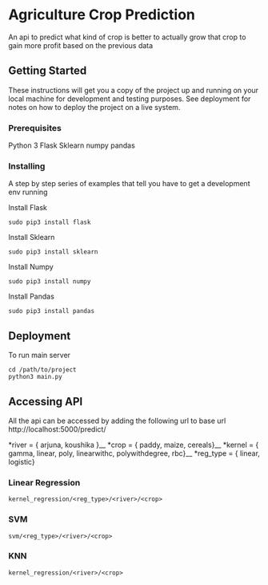 # Agriculture Crop Prediction

An api to predict what kind of crop is better to actually grow that crop to gain more profit based on the previous data

## Getting Started

These instructions will get you a copy of the project up and running on your local machine for development and testing purposes. See deployment for notes on how to deploy the project on a live system.

### Prerequisites

Python 3
Flask
Sklearn
numpy
pandas

### Installing

A step by step series of examples that tell you have to get a development env running

Install Flask

```
sudo pip3 install flask
```

Install Sklearn

```
sudo pip3 install sklearn
```

Install Numpy

```
sudo pip3 install numpy
```

Install Pandas

```
sudo pip3 install pandas
```

## Deployment

To run main server

```
cd /path/to/project
python3 main.py
```

## Accessing API

All the api can be accessed by adding the following url to base url http://localhost:5000/predict/

*river = { arjuna, koushika }__
*crop = { paddy, maize, cereals}__
*kernel = { gamma, linear, poly, linearwithc, polywithdegree, rbc}__
*reg_type = { linear, logistic}

### Linear Regression

```
kernel_regression/<reg_type>/<river>/<crop>
```

### SVM

```
svm/<reg_type>/<river>/<crop>
```

### KNN

```
kernel_regression/<river>/<crop>
```